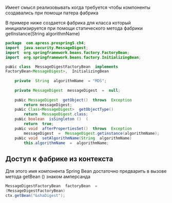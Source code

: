 Имеет смысл реализовывать когда требуется чтобы компоненты создавались при помощи патера фабрика

В примере ниже создается фабрика для класса который инициализируется при помощи статического метода фабрики getInstance(String algorithmName)

```java
package  com.apress.prospring5.ch4; 
import  java.security.MessageDigest; 
import  org.springframework.beans.factory.FactoryBean; 
import  org.springframework.beans.factory.InitializingBean; 

puЫic class  MessageDigestFactoryBean  implements 
FactoryBean<MessageDigest>,  InitializingBean 
	
	private  String  algorithmName  = "MDS"; 
	
	private MessageDigest  messageDigest  =  null; 
	
	puЫic MessageDigest  getObject()  throws  Exception 
		return messageDigest; 
	puЫic Class<MessageDigest>  getObjectType() 
		return  MessageDigest.class; 
	puЫic boolean  isSingleton ()  ( 
		return  true; 
	puЫic void  afterPropertiesSet()  throws  Exception 
		messageDigest  =  MessageDigest.getinstance(algorithmName); 
	puЫic void  setAlgorithmName(String  algorithmName) 
		this.algorithmName  =  algorithmName; 

```


## Доступ к фабрике из контекста
Для этого имя компонента Spring Bean достаточно предварить в вызове метода getBean ()  знаком амперсанда
```java
MessageDigestFactoryBean  factoryBean  = 
(MessageDigestFactoryBean) 
ctx.getBean("&shaDigest"); 

```